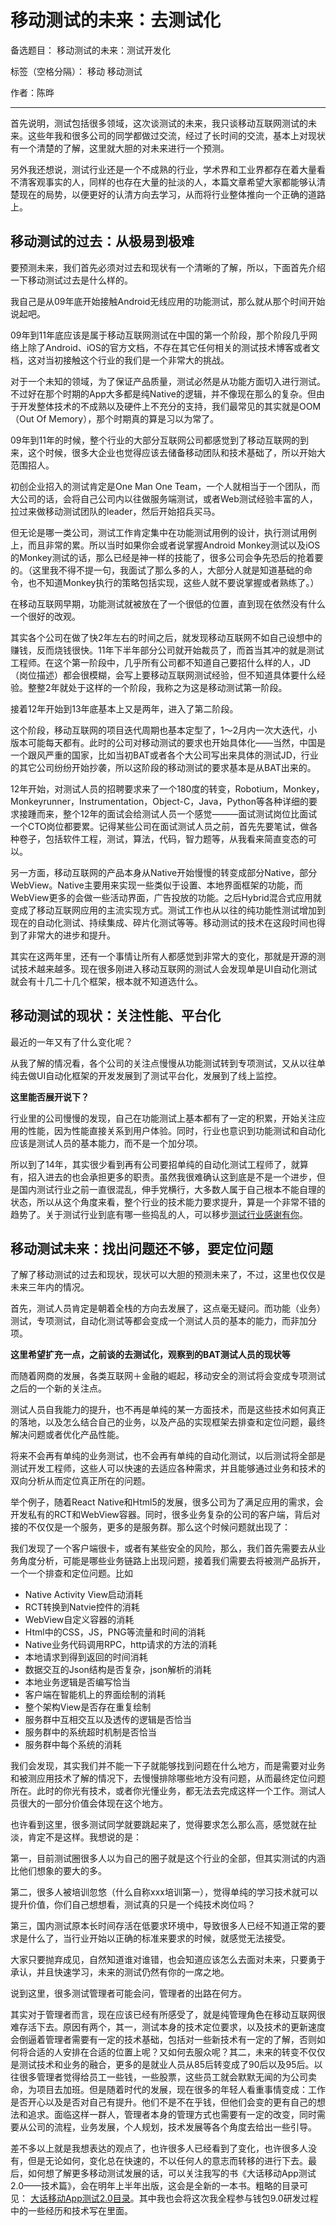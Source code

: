 # 移动测试的未来：去测试化

备选题目： 移动测试的未来：测试开发化

标签（空格分隔）： 移动 移动测试

作者：陈晔

---

首先说明，测试包括很多领域，这次谈测试的未来，我只谈移动互联网测试的未来。这些年我和很多公司的同学都做过交流，经过了长时间的交流，基本上对现状有一个清楚的了解，这里就大胆的对未来进行一个预测。 

另外我还想说，测试行业还是一个不成熟的行业，学术界和工业界都存在着大量看不清客观事实的人，同样的也存在大量的扯淡的人，本篇文章希望大家都能够认清楚现在的局势，以便更好的认清方向去学习，从而将行业整体推向一个正确的道路上。

## 移动测试的过去：从极易到极难

要预测未来，我们首先必须对过去和现状有一个清晰的了解，所以，下面首先介绍一下移动测试过去是什么样的。

我自己是从09年底开始接触Android无线应用的功能测试，那么就从那个时间开始说起吧。

09年到11年底应该是属于移动互联网测试在中国的第一个阶段，那个阶段几乎网络上除了Android、iOS的官方文档，不存在其它任何相关的测试技术博客或者文档，这对当初接触这个行业的我们是一个非常大的挑战。

对于一个未知的领域，为了保证产品质量，测试必然是从功能方面切入进行测试。不过好在那个时期的App大多都是纯Native的逻辑，并不像现在那么的复杂。但由于开发整体技术的不成熟以及硬件上不充分的支持，我们最常见的其实就是OOM（Out Of Memory），那个时期真的算是习以为常了。

09年到11年的时候，整个行业的大部分互联网公司都感觉到了移动互联网的到来，这个时候，很多大企业也觉得应该去储备移动团队和技术基础了，所以开始大范围招人。

初创企业招入的测试肯定是One Man One Team，一个人就相当于一个团队，而大公司的话，会将自己公司内以往做服务端测试，或者Web测试经验丰富的人，拉过来做移动测试团队的leader，然后开始招兵买马。

但无论是哪一类公司，测试工作肯定集中在功能测试用例的设计，执行测试用例上，而且非常的累。所以当时如果你会或者说掌握Android Monkey测试以及iOS的Monkey测试的话，那么已经是神一样的技能了，很多公司会争先恐后的抢着要的。（这里我不得不提一句，我面试了那么多的人，大部分人就是知道基础的命令，也不知道Monkey执行的策略包括实现，这些人就不要说掌握或者熟练了。）

在移动互联网早期，功能测试就被放在了一个很低的位置，直到现在依然没有什么一个很好的改观。

其实各个公司在做了快2年左右的时间之后，就发现移动互联网不如自己设想中的赚钱，反而烧钱很快。11年下半年部分公司就开始裁员了，而首当其冲的就是测试工程师。在这个第一阶段中，几乎所有公司都不知道自己要招什么样的人，JD（岗位描述）都会很模糊，会写上要移动互联网测试经验，但不知道具体要什么经验。整整2年就处于这样的一个阶段，我称之为这是移动测试第一阶段。

接着12年开始到13年底基本上又是两年，进入了第二阶段。

这个阶段，移动互联网的项目迭代周期也基本定型了，1～2月内一次大迭代，小版本可能每天都有。此时的公司对移动测试的要求也开始具体化——当然，中国是一个跟风严重的国家，比如当初BAT或者各个大公司写出来具体的测试JD，行业的其它公司纷纷开始抄袭，所以这阶段的移动测试的要求基本是从BAT出来的。

12年开始，对测试人员的招聘要求来了一个180度的转变，Robotium，Monkey，Monkeyrunner，Instrumentation，Object-C，Java，Python等各种详细的要求接踵而来，整个12年的面试会给测试人员一个感觉———面试测试岗位比面试一个CTO岗位都要累。记得某些公司在面试测试人员之前，首先先要笔试，做各种卷子，包括软件工程，测试，算法，代码，智力题等，从我看来简直变态的可以。

另一方面，移动互联网的产品本身从Native开始慢慢的转变成部分Native，部分WebView。Native主要用来实现一些类似于设置、本地界面框架的功能，而WebView更多的会做一些活动界面，广告投放的功能。之后Hybrid混合式应用就变成了移动互联网应用的主流实现方式。测试工作也从以往的纯功能性测试增加到现在的自动化测试、持续集成、碎片化测试等等。移动测试的技术在这段时间也得到了非常大的进步和提升。

其实在这两年里，还有一个事情让所有人都感觉到非常大的变化，那就是开源的测试技术越来越多。现在很多刚进入移动互联网的测试人会发现单是UI自动化测试就会有十几二十几个框架，根本就不知道选什么。

## 移动测试的现状：关注性能、平台化

最近的一年又有了什么变化呢？

从我了解的情况看，各个公司的关注点慢慢从功能测试转到专项测试，又从以往单纯去做UI自动化框架的开发发展到了测试平台化，发展到了线上监控。

**这里能否展开说下？**

行业里的公司慢慢的发现，自己在功能测试上基本都有了一定的积累，开始关注应用的性能，因为性能直接关系到用户体验。同时，行业也意识到功能测试和自动化应该是测试人员的基本能力，而不是一个加分项。

所以到了14年，其实很少看到再有公司要招单纯的自动化测试工程师了，就算有，招入进去的也会承担更多的职责。虽然我很难确认这到底是不是一个进步，但是国内测试行业之前一直很混乱，伸手党横行，大多数人属于自己根本不能自理的状态，所以从这个角度来看，整个行业的技术能力要求提升，算是一个非常不错的趋势了。关于测试行业到底有哪一些捣乱的人，可以移步[测试行业感谢有你](https://testerhome.com/topics/2660)。

## 移动测试未来：找出问题还不够，要定位问题

了解了移动测试的过去和现状，现状可以大胆的预测未来了，不过，这里也仅仅是未来三年内的情况。

首先，测试人员肯定是朝着全栈的方向去发展了，这点毫无疑问。而功能（业务）测试，专项测试，自动化测试等都会变成一个测试人员的基本的能力，而非加分项。

**这里希望扩充一点，之前谈的去测试化，观察到的BAT测试人员的现状等**

而随着网商的发展，各类互联网＋金融的崛起，移动安全的测试将会变成专项测试之后的一个新的关注点。

测试人员自我能力的提升，也不再是单纯的某一方面技术，而是这些技术如何真正的落地，以及怎么结合自己的业务，以及产品的实现框架去排查和定位问题，最终解决问题或者优化产品性能。

将来不会再有单纯的业务测试，也不会再有单纯的自动化测试，以后测试将全部是测试开发工程师，这些人可以快速的去适应各种需求，并且能够通过业务和技术的双向分析从而定位真正所在的问题。

举个例子，随着React Native和Html5的发展，很多公司为了满足应用的需求，会开发私有的RCT和WebView容器。同时，很多业务复杂的公司的客户端，背后对接的不仅仅是一个服务，更多的是服务群。那么这个时候问题就出现了：

我们发现了一个客户端很卡，或者有某些安全的风险，那么，我们首先需要去从业务角度分析，可能是哪些业务链路上出现问题，接着我们需要去将被测产品拆开，一个一个排查和定位问题。比如

* Native Activity View启动消耗
* RCT转换到Natvie控件的消耗
* WebView自定义容器的消耗
* Html中的CSS，JS，PNG等流量和时间的消耗
* Native业务代码调用RPC，http请求的方法的消耗
* 本地请求到得到返回的时间消耗
* 数据交互的Json结构是否复杂，json解析的消耗
* 本地业务逻辑是否编写恰当
* 客户端在智能机上的界面绘制的消耗
* 整个架构View是否存在重复绘制
* 服务群中互相交互以及透传的逻辑是否恰当
* 服务群中的系统超时机制是否恰当
* 服务群中每个系统的消耗

我们会发现，其实我们并不能一下子就能够找到问题在什么地方，而是需要对业务和被测应用技术了解的情况下，去慢慢排除哪些地方没有问题，从而最终定位问题所在。此时的你光有技术，或者你光懂业务，都无法去完成这样一个工作。测试人员很大的一部分价值会体现在这个地方。

也许看到这里，很多测试同学就要跳起来了，觉得要求怎么那么高，感觉就在扯淡，肯定不是这样。我想说的是：

第一，目前测试圈很多人以为自己的圈子就是这个行业的全部，但其实测试的内涵比他们想象的要大的多。

第二，很多人被培训忽悠（什么自称xxx培训第一），觉得单纯的学习技术就可以提升价值，你们自己想想看，测试真的只是一个纯技术岗位吗？

第三，国内测试原本长时间存活在低要求环境中，导致很多人已经不知道正常的要求是什么了，当行业开始以正确的标准来要求的时候，就感觉无法接受。

大家只要抛弃成见，自然知道谁对谁错，也会知道应该怎么去面对未来，只要勇于承认，并且快速学习，未来的测试仍然有你的一席之地。

说到这里，很多测试管理者可能会问，管理者的出路在何方。

其实对于管理者而言，现在应该已经有所感受了，就是纯管理角色在移动互联网很难存活下去。原因有两个，其一，测试本身的技术定位要求，以及技术的更新速度会倒逼着管理者需要有一定的技术基础，包括对一些新技术有一定的了解，否则如何将合适的人安排在合适的位置上呢？又如何去服众呢？其二，未来的转变不仅仅是测试技术和业务的融合，更多的是就业人员从85后转变成了90后以及95后。以往很多管理者觉得给员工一些钱，一些股票，这些员工就会默默无闻的为公司卖命，为项目去加班。但是随着时代的发展，现在很多的年轻人看重事情变成：工作是否开心以及是否对自己有提升。他们不是不在乎钱，但他们会变的更有自己的想法和追求。面临这样一群人，管理者本身的管理方式也需要有一定的改变，同时需要从公司的流程，业务发展，个人规划，技术发展等各个角度去给出一些引导。

差不多以上就是我想表达的观点了，也许很多人已经看到了变化，也许很多人没有，但是无论如何，变化总在快速的，不以任何人的意志而转移的进行下去。最后，如何想了解更多移动测试发展的话，可以关注我写的书《大话移动App测试2.0——技术篇》，会在明年上半年出版，这会是全新的一本书。粗略的目录可见： [大话移动App测试2.0目录](https://testerhome.com/topics/2095)。其中我也会将这次我全程参与钱包9.0研发过程中的一些经历和技术写在里面。




